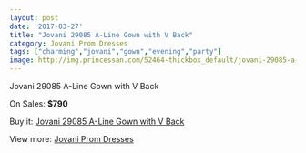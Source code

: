 ```yaml
---
layout: post
date: '2017-03-27'
title: "Jovani 29085 A-Line Gown with V Back"
category: Jovani Prom Dresses
tags: ["charming","jovani","gown","evening","party"]
image: http://img.princessan.com/52464-thickbox_default/jovani-29085-a-line-gown-with-v-back.jpg
---
```

Jovani 29085 A-Line Gown with V Back

On Sales: **$790**
<a href="https://www.princessan.com/en/jovani-prom-dresses/23645-jovani-29085-a-line-gown-with-v-back.html"><amp-img layout="responsive" width="600" height="600" src="//img.princessan.com/52464-thickbox_default/jovani-29085-a-line-gown-with-v-back.jpg" alt="Jovani 29085 A-Line Gown with V Back 0" /></a>
<a href="https://www.princessan.com/en/jovani-prom-dresses/23645-jovani-29085-a-line-gown-with-v-back.html"><amp-img layout="responsive" width="600" height="600" src="//img.princessan.com/52465-thickbox_default/jovani-29085-a-line-gown-with-v-back.jpg" alt="Jovani 29085 A-Line Gown with V Back 1" /></a>

Buy it: [Jovani 29085 A-Line Gown with V Back](https://www.princessan.com/en/jovani-prom-dresses/23645-jovani-29085-a-line-gown-with-v-back.html "Jovani 29085 A-Line Gown with V Back")

View more: [Jovani Prom Dresses](https://www.princessan.com/en/207-jovani-prom-dresses "Jovani Prom Dresses")